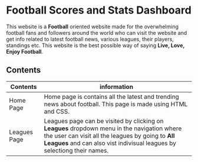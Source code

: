 # Football Scores and Stats Dashboard

This website is a **Football** oriented website made for the overwhelming football fans and followers around the world who can visit the website and get info related to latest football news, various leagues, their players, standings etc. This website is the best possible way of saying **Live, Love, Enjoy Football**.


## Contents

Contents | information
------------ | -------------
Home Page | Home page is contains all the latest and trending news about football. This page is made using HTML and CSS.
Leagues Page | Leagues page can be visited by clicking on **Leagues** dropdown menu in the navigation where the user can visit all the leagues by going to **All Leagues** and can also  vist indivisual leagues by selectiong their names.
